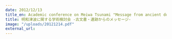 ```yaml
---
date: 2012/12/13
title_en: Academic conference on Meiwa Tsunami "Message from ancient documents / ruins"
title: 明和津波に関する学術検討会 -古文書・遺跡からのメッセージ-
image: "/uploads/20121214.pdf"
external_url:
---
```

